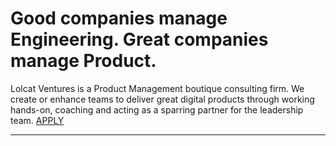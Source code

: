 # Good companies manage Engineering. Great companies manage Product.

Lolcat Ventures is a Product Management boutique consulting firm. We create or enhance teams to deliver great digital products through working hands-on, coaching and acting as a sparring partner for the leadership team. [APPLY](https://lolcatvc.typeform.com/to/BN5gco)

---
